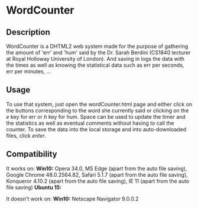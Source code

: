 # WordCounter

## Description

WordCounter is a DHTML2 web system made for the purpose of gathering the amount of 'err' and 'hum' said by the Dr. Sarah Berdini (CS1840 lecturer at Royal Holloway University of London).
And saving in logs the data with the times as well as knowing the statistical data such as err per seconds, err per minutes, ...

## Usage

To use that system, just open the wordCounter.html page and either click on the buttons corresponding to the word she currently said or clicking on the _e_ key for err or _h_ key for hum.
Space can be used to update the timer and the statistics as well as eventual comments without having to call the counter.
To save the data into the local storage and into auto-downloaded files, click _enter_.

## Compatibility

It works on:
**Win10:** Opera 34.0, MS Edge (apart from the auto file saving), Google Chrome 48.0.2564.82, Safari 5.1.7 (apart from the auto file saving), Konqueror 4.10.2 (apart from the auto file saving), IE 11 (apart from the auto file saving)
**Ubuntu 15:**

It doesn't work on:
**Win10:** Netscape Navigator 9.0.0.2
